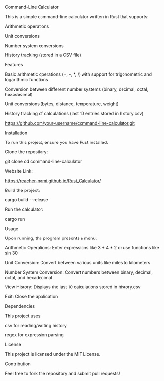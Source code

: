 Command-Line Calculator

This is a simple command-line calculator written in Rust that supports:

Arithmetic operations

Unit conversions

Number system conversions

History tracking (stored in a CSV file)

Features

Basic arithmetic operations (+, -, *, /) with support for trigonometric and logarithmic functions

Conversion between different number systems (binary, decimal, octal, hexadecimal)

Unit conversions (bytes, distance, temperature, weight)

History tracking of calculations (last 10 entries stored in history.csv)

 https://github.com/your-username/command-line-calculator.git

Installation

To run this project, ensure you have Rust installed.

Clone the repository:

git clone
cd command-line-calculator

Website Link:

https://reacher-nomi.github.io/Rust_Calculator/


Build the project:

cargo build --release

Run the calculator:

cargo run

Usage

Upon running, the program presents a menu:

Arithmetic Operations: Enter expressions like 3 + 4 * 2 or use functions like sin 30

Unit Conversion: Convert between various units like miles to kilometers

Number System Conversion: Convert numbers between binary, decimal, octal, and hexadecimal

View History: Displays the last 10 calculations stored in history.csv

Exit: Close the application

Dependencies

This project uses:

csv for reading/writing history

regex for expression parsing

License

This project is licensed under the MIT License.

Contribution

Feel free to fork the repository and submit pull requests!
